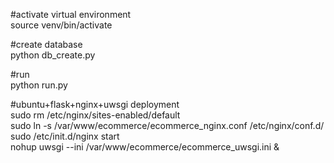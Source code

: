 #activate virtual environment  
source venv/bin/activate  

#create database  
python db_create.py  

#run   
python run.py  

#ubuntu+flask+nginx+uwsgi deployment  
sudo rm /etc/nginx/sites-enabled/default  
sudo ln -s /var/www/ecommerce/ecommerce_nginx.conf /etc/nginx/conf.d/  
sudo /etc/init.d/nginx start  
nohup uwsgi --ini /var/www/ecommerce/ecommerce_uwsgi.ini &  

